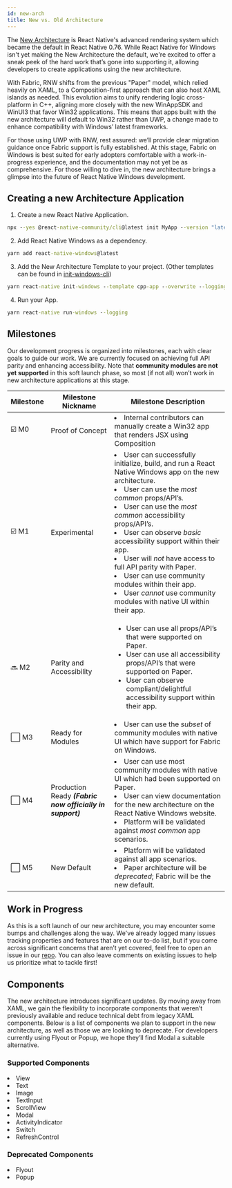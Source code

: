 ```yaml
---
id: new-arch
title: New vs. Old Architecture
---
```


The [New Architecture](https://reactnative.dev/docs/0.75/the-new-architecture/landing-page) is React Native's advanced rendering system which became the default in React Native 0.76. While React Native for Windows isn't yet making the New Architecture the default, we're excited to offer a sneak peek of the hard work that’s gone into supporting it, allowing developers to create applications using the new architecture.

With Fabric, RNW shifts from the previous "Paper" model, which relied heavily on XAML, to a Composition-first approach that can also host XAML islands as needed. This evolution aims to unify rendering logic cross-platform in C++, aligning more closely with the new WinAppSDK and WinUI3 that favor Win32 applications. This means that apps built with the new architecture will default to Win32 rather than UWP, a change made to enhance compatibility with Windows’ latest frameworks.

For those using UWP with RNW, rest assured: we’ll provide clear migration guidance once Fabric support is fully established. At this stage, Fabric on Windows is best suited for early adopters comfortable with a work-in-progress experience, and the documentation may not yet be as comprehensive. For those willing to dive in, the new architecture brings a glimpse into the future of React Native Windows development.

## Creating a new Architecture Application

1. Create a new React Native Application.

```bat
npx --yes @react-native-community/cli@latest init MyApp --version "latest"
```

2. Add React Native Windows as a dependency.

```bat
yarn add react-native-windows@latest
```

3. Add the New Architecture Template to your project. (Other templates can be found in [init-windows-cli](init-windows-cli.md#templates))

```bat
yarn react-native init-windows --template cpp-app --overwrite --logging
```

4. Run your App.

```bat
yarn react-native run-windows --logging
```

## Milestones

Our development progress is organized into milestones, each with clear goals to guide our work. We are currently focused on achieving full API parity and enhancing accessibility. Note that **community modules are not yet supported** in this soft launch phase, so most (if not all) won’t work in new architecture applications at this stage.

| Milestone | Milestone Nickname | Milestone Description | 
| -- | -- | -- | 
| ☑️ M0 | Proof of Concept | <li>Internal contributors can manually create a Win32 app that renders JSX using Composition</li> | 
| ☑️ M1  | Experimental | <li>User can successfully initialize, build, and run a React Native Windows app on the new architecture. </li><li>User can use the _most common_ props/API’s.</li><li>User can use the _most common_ accessibility props/API’s. </li><li>User can observe _basic_ accessibility support within their app.</li><li>User will _not_ have access to full API parity with Paper.</li><li>User can use community modules within their app.</li><li>User _cannot_ use community modules with native UI within their app.</li> | 
| 🔜 M2 | Parity and Accessibility | <ul><li>User can use all props/API’s that were supported on Paper. </li><li>User can use all accessibility props/API’s that were supported on Paper. </li><li>User can observe compliant/delightful accessibility support within their app.</li></ul> | 
| ⬜ M3 | Ready for Modules | <li>User can use the _subset_ of community modules with native UI which have support for Fabric on Windows. </li> | 
| ⬜ M4 | Production Ready **_(Fabric now officially in support)_** | <li>User can use most community modules with native UI which had been supported on Paper.</li><li>User can view documentation for the new architecture on the React Native Windows website. </li><li>Platform will be validated against _most common_ app scenarios. </li> | 
| ⬜ M5 | New Default | <li>Platform will be validated against all app scenarios.</li><li>Paper architecture will be _deprecated_; Fabric will be the new default.</li> | 

## Work in Progress

As this is a soft launch of our new architecture, you may encounter some bumps and challenges along the way. We've already logged many issues tracking properties and features that are on our to-do list, but if you come across significant concerns that aren’t yet covered, feel free to open an issue in our [repo](https://github.com/microsoft/react-native-windows/issues). You can also leave comments on existing issues to help us prioritize what to tackle first!

## Components

The new architecture introduces significant updates. By moving away from XAML, we gain the flexibility to incorporate components that weren’t previously available and reduce technical debt from legacy XAML components. Below is a list of components we plan to support in the new architecture, as well as those we are looking to deprecate. For developers currently using Flyout or Popup, we hope they’ll find Modal a suitable alternative.

### Supported Components

<li>View</li>
<li>Text</li>
<li>Image</li>
<li>TextInput</li>
<li>ScrollView</li>
<li>Modal</li>
<li>ActivityIndicator</li>
<li>Switch</li>
<li>RefreshControl</li>

### Deprecated Components

<li>Flyout</li>
<li>Popup</li>
